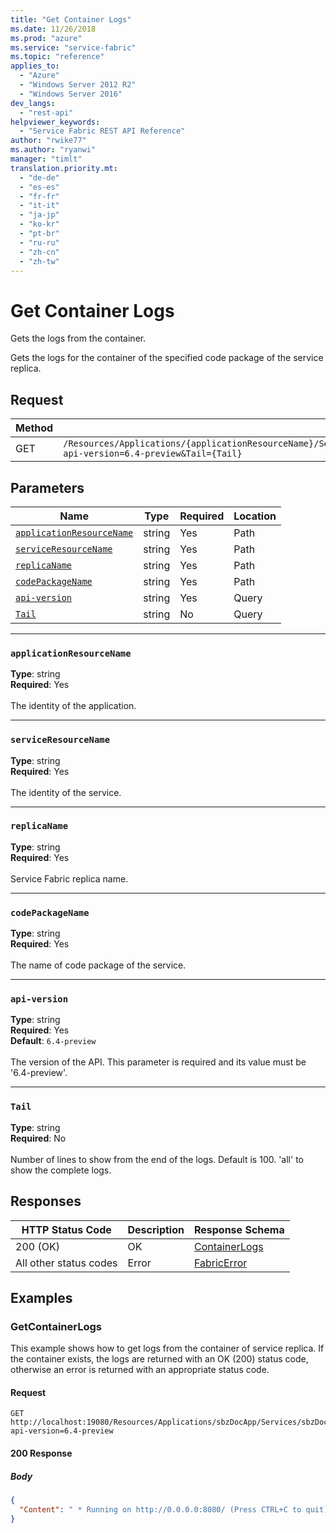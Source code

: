 ```yaml
---
title: "Get Container Logs"
ms.date: 11/26/2018
ms.prod: "azure"
ms.service: "service-fabric"
ms.topic: "reference"
applies_to: 
  - "Azure"
  - "Windows Server 2012 R2"
  - "Windows Server 2016"
dev_langs: 
  - "rest-api"
helpviewer_keywords: 
  - "Service Fabric REST API Reference"
author: "rwike77"
ms.author: "ryanwi"
manager: "timlt"
translation.priority.mt: 
  - "de-de"
  - "es-es"
  - "fr-fr"
  - "it-it"
  - "ja-jp"
  - "ko-kr"
  - "pt-br"
  - "ru-ru"
  - "zh-cn"
  - "zh-tw"
---
```

# Get Container Logs
Gets the logs from the container.

Gets the logs for the container of the specified code package of the service replica.

## Request
| Method | Request URI |
| ------ | ----------- |
| GET | `/Resources/Applications/{applicationResourceName}/Services/{serviceResourceName}/Replicas/{replicaName}/CodePackages/{codePackageName}/Logs?api-version=6.4-preview&Tail={Tail}` |


## Parameters
| Name | Type | Required | Location |
| --- | --- | --- | --- |
| [`applicationResourceName`](#applicationresourcename) | string | Yes | Path |
| [`serviceResourceName`](#serviceresourcename) | string | Yes | Path |
| [`replicaName`](#replicaname) | string | Yes | Path |
| [`codePackageName`](#codepackagename) | string | Yes | Path |
| [`api-version`](#api-version) | string | Yes | Query |
| [`Tail`](#tail) | string | No | Query |

____
### `applicationResourceName`
__Type__: string <br/>
__Required__: Yes<br/>
<br/>
The identity of the application.

____
### `serviceResourceName`
__Type__: string <br/>
__Required__: Yes<br/>
<br/>
The identity of the service.

____
### `replicaName`
__Type__: string <br/>
__Required__: Yes<br/>
<br/>
Service Fabric replica name.


____
### `codePackageName`
__Type__: string <br/>
__Required__: Yes<br/>
<br/>
The name of code package of the service.

____
### `api-version`
__Type__: string <br/>
__Required__: Yes<br/>
__Default__: `6.4-preview` <br/>
<br/>
The version of the API. This parameter is required and its value must be '6.4-preview'.


____
### `Tail`
__Type__: string <br/>
__Required__: No<br/>
<br/>
Number of lines to show from the end of the logs. Default is 100. 'all' to show the complete logs.

## Responses

| HTTP Status Code | Description | Response Schema |
| --- | --- | --- |
| 200 (OK) | OK<br/> | [ContainerLogs](sfclient-v64-model-containerlogs.md) |
| All other status codes | Error<br/> | [FabricError](sfclient-v64-model-fabricerror.md) |

## Examples

### GetContainerLogs

This example shows how to get logs from the container of service replica. If the container exists, the logs are returned with an OK (200) status code, otherwise an error is returned with an appropriate status code.

#### Request
```
GET http://localhost:19080/Resources/Applications/sbzDocApp/Services/sbzDocService/Replicas/0/CodePackages/sbzDocCode/Logs?api-version=6.4-preview
```

#### 200 Response
##### Body
```json
{
  "Content": " * Running on http://0.0.0.0:8080/ (Press CTRL+C to quit)\n * Downloading style https://assets-cdn.github.com/assets/frameworks-8f281eb0a8d2308ceb36e714ba3c3aec.css\n * Downloading style https://assets-cdn.github.com/assets/github-a698da0d53574b056d3c79ac732d4a70.css\n * Downloading style https://assets-cdn.github.com/assets/site-83dc1f7ebc9c7461fe1eab799b56c4c4.css\n * Cached all downloads in /root/.grip/cache-4.5.2\n167.220.0.83 - - [06/Apr/2018 07:16:02] \"GET / HTTP/1.1\" 200 -\n167.220.0.83 - - [06/Apr/2018 07:16:02] \"GET /__/grip/asset/frameworks-8f281eb0a8d2308ceb36e714ba3c3aec.css HTTP/1.1\" 200 -\n167.220.0.83 - - [06/Apr/2018 07:16:02] \"GET /__/grip/asset/site-83dc1f7ebc9c7461fe1eab799b56c4c4.css HTTP/1.1\" 200 -\n167.220.0.83 - - [06/Apr/2018 07:16:02] \"GET /__/grip/asset/github-a698da0d53574b056d3c79ac732d4a70.css HTTP/1.1\" 200 -\n167.220.0.83 - - [06/Apr/2018 07:16:02] \"GET /__/grip/static/octicons/octicons.css HTTP/1.1\" 200 -\n167.220.0.83 - - [06/Apr/2018 07:16:03] \"GET /__/grip/static/octicons/octicons.woff2?ef21c39f0ca9b1b5116e5eb7ac5eabe6 HTTP/1.1\" 200 -\n167.220.0.83 - - [06/Apr/2018 07:16:03] \"GET /__/grip/static/favicon.ico HTTP/1.1\" 200 -\n167.220.0.83 - - [06/Apr/2018 07:16:05] \"GET /seabreeze-index.md HTTP/1.1\" 200 -\n167.220.0.83 - - [06/Apr/2018 07:16:09] \"GET /seabreeze-api-application_get.md HTTP/1.1\" 200 -\n"
}
```

